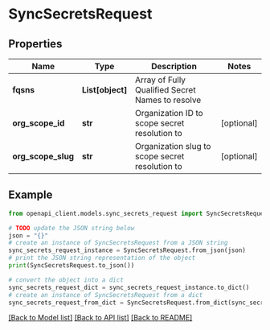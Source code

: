# SyncSecretsRequest

## Properties

| Name               | Type             | Description                                      | Notes      |
| ------------------ | ---------------- | ------------------------------------------------ | ---------- |
| **fqsns**          | **List[object]** | Array of Fully Qualified Secret Names to resolve |
| **org_scope_id**   | **str**          | Organization ID to scope secret resolution to    | [optional] |
| **org_scope_slug** | **str**          | Organization slug to scope secret resolution to  | [optional] |

## Example

```python
from openapi_client.models.sync_secrets_request import SyncSecretsRequest

# TODO update the JSON string below
json = "{}"
# create an instance of SyncSecretsRequest from a JSON string
sync_secrets_request_instance = SyncSecretsRequest.from_json(json)
# print the JSON string representation of the object
print(SyncSecretsRequest.to_json())

# convert the object into a dict
sync_secrets_request_dict = sync_secrets_request_instance.to_dict()
# create an instance of SyncSecretsRequest from a dict
sync_secrets_request_from_dict = SyncSecretsRequest.from_dict(sync_secrets_request_dict)
```

[[Back to Model list]](../README.md#documentation-for-models) [[Back to API list]](../README.md#documentation-for-api-endpoints) [[Back to README]](../README.md)

